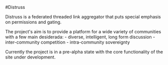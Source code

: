 #Distruss

Distruss is a federated threaded link aggregator that puts special emphasis on permissions and gating. 

The project's aim is to provide a platform for a wide variety of communities with a few main desiderada:
	- diverse, intelligent, long form discussion
	- inter-community competition
	- intra-community sovereignty

Currently the project is in a pre-alpha state with the core functionality of the site under development.
